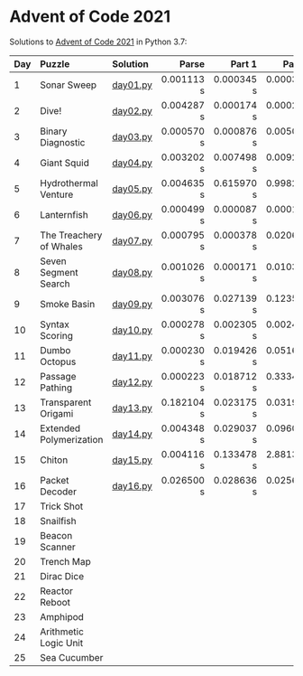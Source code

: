 # Advent of Code 2021

Solutions to [Advent of Code 2021](https://adventofcode.com/2021/) in Python 3.7:

| Day | Puzzle                  | Solution                   | Parse      | Part 1     | Part 2     |
| :-- | :---------------------- | :--------------------------| ---------: | ---------: | ---------: |
| 1   | Sonar Sweep             | [day01.py](Day01/day01.py) | 0.001113 s | 0.000345 s | 0.000318 s |
| 2   | Dive!                   | [day02.py](Day02/day02.py) | 0.004287 s | 0.000174 s | 0.000214 s |
| 3   | Binary Diagnostic       | [day03.py](Day03/day03.py) | 0.000570 s | 0.000876 s | 0.005034 s |
| 4   | Giant Squid             | [day04.py](Day04/day04.py) | 0.003202 s | 0.007498 s | 0.009233 s |
| 5   | Hydrothermal Venture    | [day05.py](Day05/day05.py) | 0.004635 s | 0.615970 s | 0.998271 s |
| 6   | Lanternfish             | [day06.py](Day06/day06.py) | 0.000499 s | 0.000087 s | 0.000188 s |
| 7   | The Treachery of Whales | [day07.py](Day07/day07.py) | 0.000795 s | 0.000378 s | 0.020677 s |
| 8   | Seven Segment Search    | [day08.py](Day08/day08.py) | 0.001026 s | 0.000171 s | 0.010321 s |
| 9   | Smoke Basin             | [day09.py](Day09/day09.py) | 0.003076 s | 0.027139 s | 0.123556 s |
| 10  | Syntax Scoring          | [day10.py](Day10/day10.py) | 0.000278 s | 0.002305 s | 0.002455 s |
| 11  | Dumbo Octopus           | [day11.py](Day11/day11.py) | 0.000230 s | 0.019426 s | 0.051653 s |
| 12  | Passage Pathing         | [day12.py](Day12/day12.py) | 0.000223 s | 0.018712 s | 0.333444 s |
| 13  | Transparent Origami     | [day13.py](Day13/day13.py) | 0.182104 s | 0.023175 s | 0.031994 s |
| 14  | Extended Polymerization | [day14.py](Day14/day14.py) | 0.004348 s | 0.029037 s | 0.096075 s |
| 15  | Chiton                  | [day15.py](Day15/day15.py) | 0.004116 s | 0.133478 s | 2.881320 s |
| 16  | Packet Decoder          | [day16.py](Day16/day16.py) | 0.026500 s | 0.028636 s | 0.025613 s |
| 17  | Trick Shot              |                            |            |            |            |
| 18  | Snailfish               |                            |            |            |            |
| 19  | Beacon Scanner          |                            |            |            |            |
| 20  | Trench Map              |                            |            |            |            |
| 21  | Dirac Dice              |                            |            |            |            |
| 22  | Reactor Reboot          |                            |            |            |            |
| 23  | Amphipod                |                            |            |            |            |
| 24  | Arithmetic Logic Unit   |                            |            |            |            |
| 25  | Sea Cucumber            |                            |            |            |            |
